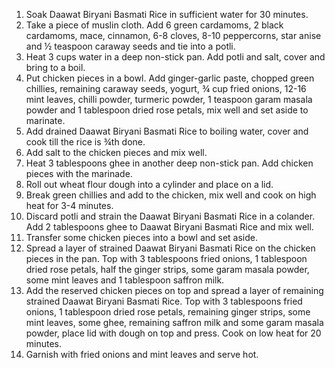 1) Soak Daawat Biryani Basmati Rice in sufficient water for 30 minutes.
2) Take a piece of muslin cloth. Add 6 green cardamoms, 2 black cardamoms, mace, cinnamon,
6-8 cloves, 8-10 peppercorns, star anise and ½ teaspoon caraway seeds and tie into a potli.
3) Heat 3 cups water in a deep non-stick pan. Add potli and salt, cover and bring to a boil.
4) Put chicken pieces in a bowl. Add ginger-garlic paste, chopped green chillies, remaining
caraway seeds, yogurt, ¾ cup fried onions, 12-16 mint leaves, chilli powder, turmeric
powder, 1 teaspoon garam masala powder and 1 tablespoon dried rose petals, mix well and
set aside to marinate.
5) Add drained Daawat Biryani Basmati Rice to boiling water, cover and cook till the rice is ¾th
done.
6) Add salt to the chicken pieces and mix well. 
7) Heat 3 tablespoons ghee in another deep non-stick pan. Add chicken pieces with the
marinade.
8) Roll out wheat flour dough into a cylinder and place on a lid.
9) Break green chillies and add to the chicken, mix well and cook on high heat for 3-4 minutes.
10) Discard potli and strain the Daawat Biryani Basmati Rice in a colander. Add 2 tablespoons
ghee to Daawat Biryani Basmati Rice and mix well.
11) Transfer some chicken pieces into a bowl and set aside.
12) Spread a layer of strained Daawat Biryani Basmati Rice on the chicken pieces in the pan. Top
with 3 tablespoons fried onions, 1 tablespoon dried rose petals, half the ginger strips, some
garam masala powder, some mint leaves and 1 tablespoon saffron milk.
13) Add the reserved chicken pieces on top and spread a layer of remaining strained Daawat
Biryani Basmati Rice. Top with 3 tablespoons fried onions, 1 tablespoon dried rose petals,
remaining ginger strips, some mint leaves, some ghee, remaining saffron milk and some
garam masala powder, place lid with dough on top and press. Cook on low heat for 20
minutes.
14) Garnish with fried onions and mint leaves and serve hot. 
